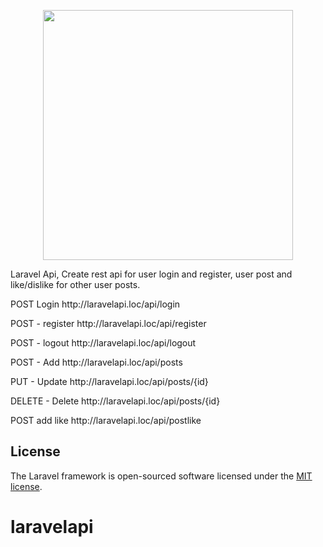 <p align="center"><a href="https://laravel.com" target="_blank"><img src="https://raw.githubusercontent.com/laravel/art/master/logo-lockup/5%20SVG/2%20CMYK/1%20Full%20Color/laravel-logolockup-cmyk-red.svg" width="400"></a></p>

<p>Laravel Api, Create rest api for user login and register, user post and like/dislike for other user posts.</p>


<p>
POST Login
http://laravelapi.loc/api/login
</p>

<p>
POST - register
http://laravelapi.loc/api/register
</p>

<p>
POST - logout
http://laravelapi.loc/api/logout
</p>

<p>
POST - Add
http://laravelapi.loc/api/posts

<p>
PUT  - Update
http://laravelapi.loc/api/posts/{id}
</p>

<p>
DELETE - Delete
http://laravelapi.loc/api/posts/{id}
</p>

<p>
POST add like
http://laravelapi.loc/api/postlike
</p>


## License

The Laravel framework is open-sourced software licensed under the [MIT license](https://opensource.org/licenses/MIT).
# laravelapi
